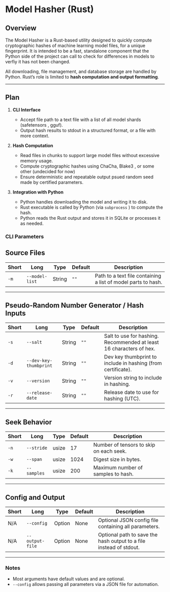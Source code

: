 # Model Hasher (Rust)

## Overview
The Model Hasher is a Rust-based utility designed to quickly compute cryptographic hashes of machine learning model files, for a unique fingerprint. It is intended to be a fast, standalone component that the Python side of the project can call to check for differences in models to verfiy it has not been changed.  

All downloading, file management, and database storage are handled by Python. Rust’s role is limited to **hash computation and output formatting**.

---

## Plan

1. **CLI Interface**
   - Accept file path to a text file with a list of all model shards (safetensors , gguf).
   - Output hash results to stdout in a structured format, or a file with more context. 

2. **Hash Computation**
   - Read files in chunks to support large model files without excessive memory usage.
   - Compute cryptographic hashes using ChaCha, Blake3 , or some other (undecided for now) 
   - Ensure deterministic and repeatable output psued random seed made by certified parameters.

3. **Integration with Python**
   - Python handles downloading the model and writing it to disk.
   - Rust executable is called by Python (via `subprocess` ) to compute the hash.
   - Python reads the Rust output and stores it in SQLite or processes it as needed.

### CLI Parameters

## Source Files

| Short | Long             | Type   | Default | Description |
|-------|-----------------|--------|---------|-------------|
| `-m`  | `--model-list`   | String | `""`    | Path to a text file containing a list of model parts to hash. |

---

## Pseudo-Random Number Generator / Hash Inputs

| Short | Long                   | Type   | Default | Description |
|-------|-----------------------|--------|---------|-------------|
| `-s`  | `--salt`               | String | `""`    | Salt to use for hashing. Recommended at least 16 characters of hex. |
| `-d`  | `--dev-key-thumbprint` | String | `""`    | Dev key thumbprint to include in hashing (from certificate). |
| `-v`  | `--version`            | String | `""`    | Version string to include in hashing. |
| `-r`  | `--release-date`       | String | `""`    | Release date to use for hashing (UTC). |

---

## Seek Behavior

| Short | Long       | Type | Default | Description |
|-------|------------|------|---------|-------------|
| `-n`  | `--stride` | usize | 17      | Number of tensors to skip on each seek. |
| `-w`  | `--span`   | usize | 1024    | Digest size in bytes. |
| `-k`  | `--samples`| usize | 200     | Maximum number of samples to hash. |

---

## Config and Output

| Short | Long          | Type        | Default | Description |
|-------|---------------|------------|---------|-------------|
| N/A   | `--config`    | Option<String> | None    | Optional JSON config file containing all parameters. |
| N/A   | `--output-file` | Option<String> | None  | Optional path to save the hash output to a file instead of stdout. |

---

### Notes
- Most arguments have default values and are optional.
- `--config` allows passing all parameters via a JSON file for automation.

